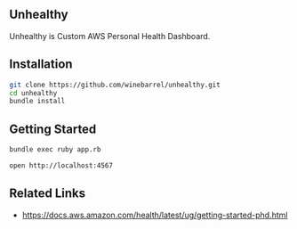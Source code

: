 Unhealthy
---------

Unhealthy is Custom AWS Personal Health Dashboard.

## Installation

```sh
git clone https://github.com/winebarrel/unhealthy.git
cd unhealthy
bundle install
```

## Getting Started

```sh
bundle exec ruby app.rb
```

```sh
open http://localhost:4567
```

## Related Links

- https://docs.aws.amazon.com/health/latest/ug/getting-started-phd.html
